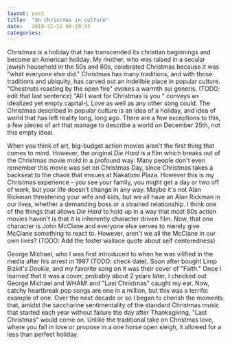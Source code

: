 ```yaml
---
layout: post
title:  "On Christmas in culture"
date:   2018-12-11 08:19:33
categories:
---
```


Christmas is a holiday that has transcended its christian beginnings and become an American holiday. My mother, who was raised in a secular jewish household in the 50s and 60s, celebrated Christmas because it was "what everyone else did." Christmas has many traditions, and with those traditions and ubiquity, has carved out an indelible place in popular culture. "Chestnuts roasting by the open fire" evokes a warmth sui generis. (TODO: edit that last sentence)  "All I want for Christmas is you " conveys an idealized yet empty capital-L Love as well as any other song could. The Christmas described in popular culture is an idea of a holiday, and idea of world that has left reality long, long ago. There are a few exceptions to this, a few pieces of art that manage to describe a world on December 25th, not this empty ideal.

When you think of art, big-budget action movies aren't the first thing that comes to mind. However, the original _Die Hard_ is a film which breaks out of the Christmas movie mold in a profound way. Many people don't even remember this movie was set on Christmas Day, since Christmas takes a backseat to the chaos that ensues at Nakatomi Plaza. However this is my Christmas experience - you see your family, you might get a day or two off of work, but your life doesn't change in any way. Maybe it's not Alan Rickman threatening your wife and kids, but we all have an Alan Rickman in our lives, whether a demanding boss or a strained relationship. I think one of the things that allows _Die Hard_ to hold up in a way that most 80s action movies haven't is that it is inherently character driven film. Now, that one character is John McClane and everyone else serves to merely give McClane something to react to. However, aren't we all the McClane in our own lives?  (TODO: Add the foster wallace quote about self centeredness)

George Michael, who I was first introduced to when he was vilified in the media after his arrest in 1997 (TODO: check date). Soon after bought Limp Bizkit's _Dookie_, and my favorite song on it was their cover of "Faith." Once I learned that it was a cover, probably about 2 years later, I checked out George Michael and WHAM! and "Last Christmas" caught my ear. Now, catchy heartbreak pop songs are one in a million, but this was a terrific example of one. Over the next decade or so I began to cherish the moments that, amidst the saccharine sentimentality of the standard Christmas music that started each year without failure the day after Thanksgiving, "Last Christmas" would come on. Unlike the traditional take on Christmas love, where you fall in love or propose in a one horse open sleigh, it allowed for a less than perfect holiday.
